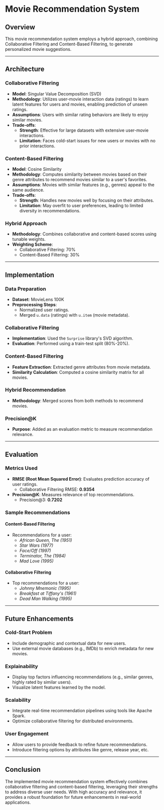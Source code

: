 # Movie Recommendation System

## Overview
This movie recommendation system employs a hybrid approach, combining Collaborative Filtering and Content-Based Filtering, to generate personalized movie suggestions.

---

## Architecture

### Collaborative Filtering
- **Model**: Singular Value Decomposition (SVD)
- **Methodology**: Utilizes user-movie interaction data (ratings) to learn latent features for users and movies, enabling prediction of unseen ratings.
- **Assumptions**: Users with similar rating behaviors are likely to enjoy similar movies.
- **Trade-offs**:
  - **Strength**: Effective for large datasets with extensive user-movie interactions.
  - **Limitation**: Faces cold-start issues for new users or movies with no prior interactions.

### Content-Based Filtering
- **Model**: Cosine Similarity
- **Methodology**: Computes similarity between movies based on their genre attributes to recommend movies similar to a user's favorites.
- **Assumptions**: Movies with similar features (e.g., genres) appeal to the same audience.
- **Trade-offs**:
  - **Strength**: Handles new movies well by focusing on their attributes.
  - **Limitation**: May overfit to user preferences, leading to limited diversity in recommendations.

### Hybrid Approach
- **Methodology**: Combines collaborative and content-based scores using tunable weights.
- **Weighting Scheme**: 
  - Collaborative Filtering: 70%  
  - Content-Based Filtering: 30%

---

## Implementation

### Data Preparation
- **Dataset**: MovieLens 100K
- **Preprocessing Steps**:
  - Normalized user ratings.
  - Merged `u.data` (ratings) with `u.item` (movie metadata).

### Collaborative Filtering
- **Implementation**: Used the `Surprise` library's SVD algorithm.
- **Evaluation**: Performed using a train-test split (80%-20%).

### Content-Based Filtering
- **Feature Extraction**: Extracted genre attributes from movie metadata.
- **Similarity Calculation**: Computed a cosine similarity matrix for all movies.

### Hybrid Recommendation
- **Methodology**: Merged scores from both methods to recommend movies.

### Precision@K
- **Purpose**: Added as an evaluation metric to measure recommendation relevance.

---

## Evaluation

### Metrics Used
- **RMSE (Root Mean Squared Error)**: Evaluates prediction accuracy of user ratings.
  - Collaborative Filtering RMSE: **0.9354**
- **Precision@K**: Measures relevance of top recommendations.
  - Precision@3: **0.7202**

### Sample Recommendations
#### Content-Based Filtering
- Recommendations for a user:
  - *African Queen, The (1951)*
  - *Star Wars (1977)*
  - *Face/Off (1997)*
  - *Terminator, The (1984)*
  - *Mad Love (1995)*

#### Collaborative Filtering
- Top recommendations for a user:
  - *Johnny Mnemonic (1995)*
  - *Breakfast at Tiffany's (1961)*
  - *Dead Man Walking (1995)*

---

## Future Enhancements

### Cold-Start Problem
- Include demographic and contextual data for new users.
- Use external movie databases (e.g., IMDb) to enrich metadata for new movies.

### Explainability
- Display top factors influencing recommendations (e.g., similar genres, highly rated by similar users).
- Visualize latent features learned by the model.

### Scalability
- Integrate real-time recommendation pipelines using tools like Apache Spark.
- Optimize collaborative filtering for distributed environments.

### User Engagement
- Allow users to provide feedback to refine future recommendations.
- Introduce filtering options by attributes like genre, release year, etc.

---

## Conclusion
The implemented movie recommendation system effectively combines collaborative filtering and content-based filtering, leveraging their strengths to address diverse user needs. With high accuracy and relevance, it provides a robust foundation for future enhancements in real-world applications.
